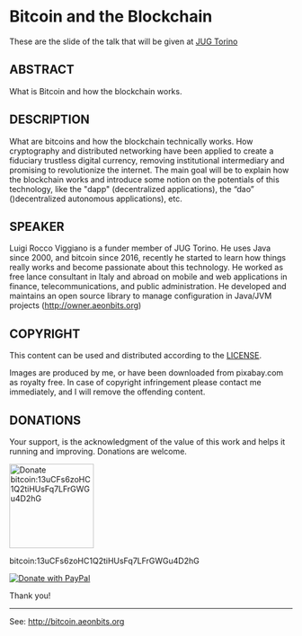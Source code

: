 Bitcoin and the Blockchain
==========================

These are the slide of the talk that will be given at [JUG Torino](http://www.jugtorino.it)

ABSTRACT
--------

What is Bitcoin and how the blockchain works.


DESCRIPTION
-----------

What are bitcoins and how the blockchain technically works.
How cryptography and distributed networking have been applied to create a fiduciary trustless digital currency, removing
institutional intermediary and promising to revolutionize the internet.
The main goal will be to explain how the blockchain works and introduce some notion on the potentials of this 
technology, like the "dapp" (decentralized applications), the “dao” ()decentralized autonomous applications), etc. 

SPEAKER
-------

Luigi Rocco Viggiano is a funder member of JUG Torino. 
He uses Java since 2000, and bitcoin since 2016, recently he started to learn how things really works and become 
passionate about this technology. 
He worked as free lance consultant in Italy and abroad on mobile and web applications in finance, telecommunications, 
and public administration. 
He developed and maintains an open source library to manage configuration in Java/JVM 
projects (http://owner.aeonbits.org)


COPYRIGHT
---------

This content can be used and distributed according to the [LICENSE](https://raw.githubusercontent.com/lviggiano/bitcoin-intro-slides/gh-pages/LICENSE).

Images are produced by me, or have been downloaded from pixabay.com as royalty free. 
In case of copyright infringement please contact me immediately, and I will remove the offending content.

DONATIONS
---------

Your support, is the acknowledgment of the value of this work and helps it running and improving.
Donations are welcome.


<img alt="Donate bitcoin:13uCFs6zoHC1Q2tiHUsFq7LFrGWGu4D2hG" src="https://raw.githubusercontent.com/lviggiano/bitcoin-intro-slides/gh-pages/images/13uCFs6zoHC1Q2tiHUsFq7LFrGWGu4D2hG.png" height="150" width="150" />

bitcoin:13uCFs6zoHC1Q2tiHUsFq7LFrGWGu4D2hG

[![Donate with PayPal](https://www.paypalobjects.com/webstatic/en_US/i/btn/png/gold-rect-paypal-26px.png)](https://www.paypal.me/lviggiano)

Thank you!

----

See: http://bitcoin.aeonbits.org    

